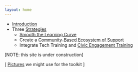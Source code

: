 ```yaml
---
layout: home
---
```


 
- [Introduction](pages/10-intro/00-index.html)
- Three [Strategies](pages/strategies.html)
  - [Smooth the Learning Curve](pages/30-smooth/00-index.html)
  - Create a [Community-Based Ecosystem of Support](pages/50-support/00-index.html)
  - Integrate Tech Training and [Civic Engagement Training](pages/70-civic/00-index.html)




[NOTE: this site is under construction]

[ [Pictures](pix/) we might use for the toolkit ]